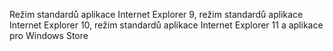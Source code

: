Režim standardů aplikace Internet Explorer 9, režim standardů aplikace Internet Explorer 10, režim standardů aplikace Internet Explorer 11 a aplikace pro Windows Store